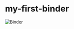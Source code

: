 # my-first-binder

[![Binder](https://mybinder.org/badge_logo.svg)](https://mybinder.org/v2/gh/zanid90/my-first-binder/HEAD)
